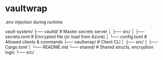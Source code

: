 # vaultwrap
.env injection during runtime


vault-system/
├── vaultd/             # Master secrets server
│   ├── src/
│   ├── secrets.toml    # Encrypted file (or load from Azure)
│   └── config.toml     # Allowed clients & commands
├── vaultwrap/          # Client CLI
│   ├── src/
│   ├── Cargo.toml
│   └── README.md
└── shared/             # Shared structs, encryption logic
    └── src/

